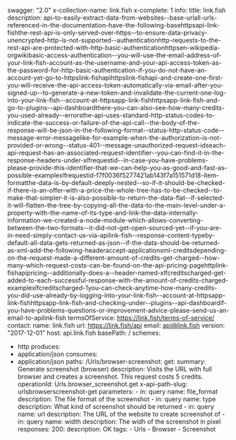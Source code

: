 swagger: "2.0"
x-collection-name: link.fish
x-complete: 1
info:
  title: link.fish
  description: api-to-easily-extract-data-from-websites--base-urlall-urls-referenced-in-the-documentation-have-the-following-basehttpsapi-link-fishthe-rest-api-is-only-served-over-https--to-ensure-data-privacy-unencrypted-http-is-not-supported--authenticationhttp-requests-to-the-rest-api-are-protected-with-http-basic-authenticationhttpsen-wikipedia-orgwikibasic-access-authentication--you-will-use-the-email-address-of-your-link-fish-account-as-the-username-and-your-api-access-token-as-the-password-for-http-basic-authentication-if-you-do-not-have-an-account-yet-go-to-httpslink-fishapihttpslink-fishapi-and-create-one-first-you-will-receive-the-api-access-token-automatically-via-email-after-you-signed-up--to-generate-a-new-token-and-invalidate-the-current-one-log-into-your-link-fish--account-at-httpsapp-link-fishhttpsapp-link-fish-and-go-to-plugins--api-dashboardthere-you-can-also-see-how-many-credits-you-used-already--errorsthe-api-uses-standard-http-status-codes-to-indicate-the-success-or-failure-of-the-api-call--the-body-of-the-response-will-be-json-in-the-following-format--status-http-status-code--message-error-messagelike-for-example-when-the-authorization-is-not-provided-or-wrong--status-401--message-unauthorized-request-idseach-api-request-has-an-associated-request-identifier--you-can-find-it-in-the-response-headers-under-xlfrequestid--in-case-you-have-problems-please-provide-this-identifier-that-we-can-help-you-as-good-and-fast-as-possible-examplexlfrequestid-f7f0036f5277421ab143f7a151571d18-item-formatthe-data-is-by-default-deeply-nested--so-if-it-should-be-checked-if-there-is-an-offer-with-a-price-the-whole-tree-has-to-be-checked--to-make-that-simpler-it-is-also-possible-to-return-the-data-flat--if-selected-it-will-flatten-the-tree-by-copying-all-the-data-to-the-main-level-under-a-property-with-the-name-of-its-type-and-link-the-data-internally-information-we-created-a-node-module-which-allows-converting-between-the-two-formats--it-did-not-get-open-sourced-yet--if-you-are-in-need-simply-contact-us-via-apilink-fish--response-content-typeby-default-all-data-gets-returned-as-json--if-the-data-should-be-returned-as-xml-add-the-following-headeraccept-applicationxml-creditsdepending-on-the-request-made-a-different-amount-of-credits-get-charged--how-many-which-request-costs-can-be-found-on-the-api-pricing-pagehttplink-fishapipricing--additionally-does-a--header-named-xlfcreditscharged-get-added-to-each-successful-response-with-the-amount-of-credits-charged-examplexlfcreditscharged-1you-can-check-anytime-how-many-credits-you-did-use-already-by-logging-into-your-link-fish--account-at-httpsapp-link-fishhttpsapp-link-fish-and-checking-under--plugins--api-dashboardif-you-have-problems-questions-or-improvement-advice-please-send-us-an-email-to-apilink-fish
  termsOfService: https://link.fish/terms-of-service/
  contact:
    name: link.fish
    url: https://link.fish/api
    email: api@link.fish
  version: "2017-12-01"
host: api.link.fish
basePath: /
schemes:
- http
produces:
- application/json
consumes:
- application/json
paths:
  /Urls/browser-screenshot:
    get:
      summary: Generate screenshot (browser)
      description: Visits the URL with full browser and creates a screenshot. This
        request costs 5 credits.
      operationId: Urls.browser_screenshot.get
      x-api-path-slug: urlsbrowserscreenshot-get
      parameters:
      - in: query
        name: file_format
        description: The file format of the screenshot
      - in: query
        name: type
        description: What kind of screenshot should be returned
      - in: query
        name: url
        description: The URL of the website to create screenshot of
      - in: query
        name: width
        description: The widh of the screenshot in pixel
      responses:
        200:
          description: OK
      tags:
      - Urls
      - Browser
      - Screenshot